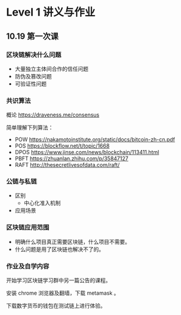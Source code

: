 # Level 1 讲义与作业

## 10.19 第一次课

### 区块链解决什么问题

- 大量独立主体间合作的信任问题
- 防伪及篡改问题
- 可验证性问题

### 共识算法

概论 https://draveness.me/consensus

简单理解下列算法：

- POW https://nakamotoinstitute.org/static/docs/bitcoin-zh-cn.pdf
- POS https://blockflow.net/t/topic/1668
- DPOS https://www.jinse.com/news/blockchain/113411.html
- PBFT https://zhuanlan.zhihu.com/p/35847127
- RAFT http://thesecretlivesofdata.com/raft/

### 公链与私链

- 区别
  - 中心化准入机制
- 应用场景

### 区块链应用范围

- 明确什么项目真正需要区块链，什么项目不需要。
- 什么问题是用了区块链也解决不了的。

### 作业及自学内容

开始学习区块链学习群中另一篇公告的课程。

安装 chrome 浏览器及翻墙，下载 metamask 。

下载数字货币的钱包在测试链上进行体验。

